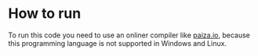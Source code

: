 # How to run
To run this code you need to use an onliner compiler like [paiza.io](https://paiza.io/projects/89IGCKMAWYFGZcVda-fVtg?language=objective-c), because this programming language is not supported in Windows and Linux.